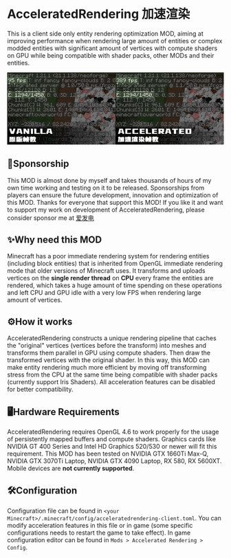 # AcceleratedRendering 加速渲染
This is a client side only entity rendering optimization MOD, aiming at improving performance when rendering large amount of entities 
or complex modded entities with significant amount of vertices with compute shaders on GPU while being compatible with shader packs, 
other MODs and their entities.

![benchmark.jpg](benchmark.jpg)

## 🍝Sponsorship
This MOD is almost done by myself and takes thousands of hours of my own time working and testing on it to be released.
Sponsorships from players can ensure the future development, innovation and optimization of this MOD. Thanks for everyone
that support this MOD! If you like it and want to support my work on development of AcceleratedRendering, please consider sponsor me at [爱发电](https://afdian.com/a/argon4w)

## ✨Why need this MOD
Minecraft has a poor immediate rendering system for rendering entities (including block entities) that is inherited from 
OpenGL immediate rendering mode that older versions of Minecraft uses. It transforms and uploads vertices on the **single render thread** on **CPU** 
every frame the entities are rendered, which takes a huge amount of time spending on these operations and left CPU and GPU idle with a very low FPS 
when rendering large amount of vertices.

## ⚙️How it works
AcceleratedRendering constructs a unique rendering pipeline that caches the "original" vertices (vertices before the transform) 
into meshes and transforms them parallel in GPU using compute shaders. Then draw the transformed vertices with the original shader. 
In this way, this MOD can make entity rendering much more efficient by moving off transforming stress from the CPU 
at the same time being compatible with shader packs (currently support Iris Shaders). All acceleration features can be disabled
for better compatibility.

## 🖥️Hardware Requirements
AcceleratedRendering requires OpenGL 4.6 to work properly for the usage of persistently mapped buffers and compute shaders.
Graphics cards like NVIDIA GT 400 Series and Intel HD Graphics 520/530 or newer will fit this requirement.
This MOD has been tested on NVIDIA GTX 1660Ti Max-Q, NVIDIA GTX 3070Ti Laptop, NVIDIA GTX 4090 Laptop, RX 580, RX 5600XT.
Mobile devices are **not currently supported**.

## 🛠️Configuration
Configuration file can be found in ``<your Minecraft>/.minecraft/config/acceleratedrendering-client.toml``. You can modify
acceleration features in this file or in game (some specific configurations needs to restart the game to take effect).
In game configuration editor can be found in ``Mods > Accelerated Rendering > Config``. 